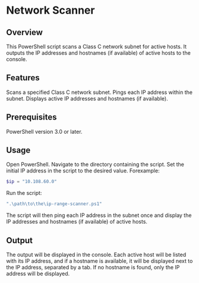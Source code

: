 # Network Scanner
## Overview

This PowerShell script scans a Class C network subnet for active hosts. It outputs the IP addresses and hostnames (if available) of active hosts to the console.
## Features

Scans a specified Class C network subnet.
Pings each IP address within the subnet.
Displays active IP addresses and hostnames (if available).

## Prerequisites

PowerShell version 3.0 or later.

## Usage

Open PowerShell.
Navigate to the directory containing the script.
Set the initial IP address in the script to the desired value. Forexample:

```PowerShell
$ip = "10.108.60.0"
```

Run the script:

```PowerShell
".\path\to\the\ip-range-scanner.ps1"
```

The script will then ping each IP address in the subnet once and display the IP addresses and hostnames (if available) of active hosts.
## Output

The output will be displayed in the console. Each active host will be listed with its IP address, and if a hostname is available, it will be displayed next to the IP address, separated by a tab. If no hostname is found, only the IP address will be displayed.